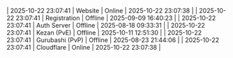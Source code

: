 | 2025-10-22 23:07:41 | Website | Online | 2025-10-22 23:07:38 |
| 2025-10-22 23:07:41 | Registration | Offline | 2025-09-09 16:40:23 |
| 2025-10-22 23:07:41 | Auth Server | Offline | 2025-08-18 09:33:31 |
| 2025-10-22 23:07:41 | Kezan (PvE) | Offline | 2025-10-11 12:51:30 |
| 2025-10-22 23:07:41 | Gurubashi (PvP) | Offline | 2025-08-23 21:44:06 |
| 2025-10-22 23:07:41 | Cloudflare | Online | 2025-10-22 23:07:38 |
